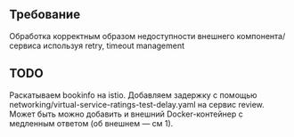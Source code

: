 ## Требование
Обработка корректным образом недоступности внешнего компонента/сервиса используя retry, timeout management 
## TODO 
Раскатываем bookinfo на istio. Добавляем задержку с помощью networking/virtual-service-ratings-test-delay.yaml на сервис review. Может быть можно добавить и внешний Docker-контейнер с медленным ответом (об внешнем — см 1).
